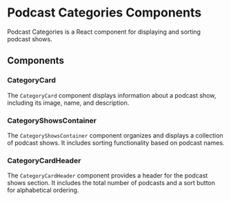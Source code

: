 # Podcast Categories Components

Podcast Categories is a React component for displaying and sorting podcast shows.

## Components

### CategoryCard

The `CategoryCard` component displays information about a podcast show, including its image, name, and description.

### CategoryShowsContainer

The `CategoryShowsContainer` component organizes and displays a collection of podcast shows. It includes sorting functionality based on podcast names.

### CategoryCardHeader

The `CategoryCardHeader` component provides a header for the podcast shows section. It includes the total number of podcasts and a sort button for alphabetical ordering.
